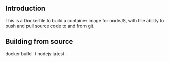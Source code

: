 ## Introduction

This is a Dockerfile to build a container image for nodeJS, with the ability to push and pull source code to and from git.

## Building from source

docker build -t nodejs:latest .
